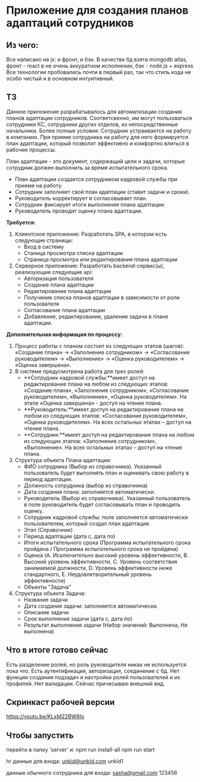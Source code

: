 # Приложение для создания планов адаптаций сотрудников
## Из чего:
Все написано на js: и фронт, и бэк. В качестве бд взята mongodb atlas, фронт - react в не очень аккуратном исполнении, бэк - node js + express
Все технологии пробовались почти в первый раз, так что стиль кода не особо чистый и в основном интуитивный.

## ТЗ
Данное приложение разрабатывалось для автоматизации создания планов адаптации сотрудников. Соответсвенно, им могут пользоваться сотрудники КС, сотрудники других отделов, из непосредственные начальники.
Более полные условия:
Сотрудник устраивается на работу в компанию. При приеме сотрудника на работу для него формируется план адаптации, который позволит эффективно и комфортно влиться в рабочие процессы.

План адаптации - это документ, содержащий цели и задачи, которые сотрудник должен выполнить за время испытательного срока.

- План адаптации создается сотрудником кадровой службы при приеме на работу.
- Сотрудник заполняет свой план адаптации (ставит задачи и сроки).
- Руководитель корректирует и согласовывает план.
- Сотрудник фиксирует итоги выполнения плана адаптации.
- Руководитель проводит оценку плана адаптации.

**Требуется:**

1. Клиентское приложение: Разработать SPA, в котором есть следующие страницы:
    - Вход в систему
    - Станица просмотра списка адаптации
    - Страница просмотра или редактирования плана адаптации
2. Серверное приложение: Разработать backend-сервис(ы), реализующие следующие api:
    - Авторизация пользователя
    - Создание плана адаптации
    - Редактирование плана адаптации
    - Получение списка планов адаптации в зависимости от роли пользователя
    - Согласование плана адаптации
    - Добавление, редактирование, удаление задачи в плане адаптации.


**Дополнительная информация по процессу:**

1. Процесс работы с планом состоит из следующих этапов (шагов): «Создание плана» -> «Заполнение сотрудником» -> «Согласование руководителем» -> «Выполнение» -> «Оценка руководителем» -> «Оценка завершена».
2. В системе предусмотрена работа для трех ролей:
    - **Сотрудник кадровой службы:**имеет доступ на редактирование плана на любом из следующих этапов: «Создание плана», «Заполнение сотрудником», «Согласование руководителем», «Выполнение», «Оценка руководителем». На этапе «Оценка завершена» - доступ на чтение плана.
    - **Руководитель:**имеет доступ на редактирование плана на любом из следующих этапов: «Согласование руководителем», «Оценка руководителем». На всех остальных этапах – доступ на чтение плана.
    - **Сотрудник:**имеет доступ на редактирование плана на любом из следующих этапов: «Заполнение сотрудником», «Выполнение». На всех остальных этапах – доступ на чтение плана.
3. Структура объекта Плана адаптации:
    - ФИО сотрудника (Выбор из справочника). Указанный пользователь будет выполнять план и оценивать свою работу в период адаптации.
    - Должность сотрудника (выбор из справочника)
    - Дата создания плана: заполняется автоматически.
    - Руководитель (Выбор из справочника). Указанный пользователь в поле руководитель будет согласовывать план и проводить оценку.
    - Сотрудник кадровой службы: поле заполняется автоматически пользователем, который создал план адаптации.
    - Этап (Справочник)
    - Период адаптации (дата с, дата по)
    - Итоги испытательного срока (Программа испытательного срока пройдена / Программа испытательного срока не пройдена)
    - Оценка (A. Исключительно высокий уровень эффективности, B. Высокий уровень эффективности, C. Уровень соответствия занимаемой должности, D. Уровень эффективности ниже стандартного, E. Неудовлетворительный уровень эффективности)
    - Объекты "Задача"
4. Структура объекта Задача:
    - Название задачи
    - Дата создания задачи: заполняется автоматически.
    - Описание задачи
    - Срок выполнения задачи (дата с, дата по)
    - Результат выполнения задачи (Набор значений: Выполнена, Не выполнена)

## Что в итоге готово сейчас
Есть разделение ролей, но роль руководителя никак не используется пока что. Есть аутентификация, авторизация, соединение с бд.
Нет функции создания подзадач и настройки ролей пользователей и их профилей. Нет валидации.
Сейчас причесываю внешний вид. 

## Скринкаст рабочей версии
https://youtu.be/KLxM22BW8Io

## Чтобы запустить

перейти в папку 'server' и:
npm run install-all
npm run start

hr данные для входа:
unkid@unkid.com
unkid1

данные обычного сотрудника для входа:
sasha@gmail.com
123456
